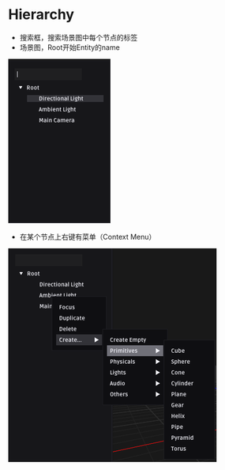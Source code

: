 # Hierarchy

* 搜索框，搜索场景图中每个节点的标签
* 场景图，Root开始Entity的name

![](https://raw.githubusercontent.com/zolo-mario/image-host/main/20210712/Snipaste_2021-08-25_11-01-47.2odhru2vlue0.png)

* 在某个节点上右键有菜单（Context Menu）

![](https://raw.githubusercontent.com/zolo-mario/image-host/main/20210712/Snipaste_2021-08-25_14-39-30.w14lw1i1x5s.png)